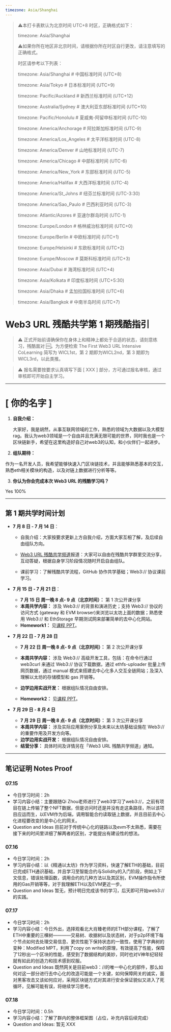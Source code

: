 ```yaml
---
timezone: Asia/Shanghai
---
```


> ⚠️本打卡表默认为北京时间 UTC+8 时区，正确格式如下：
>
> timezone: Asia/Shanghai
>
> ⚠️如果你所在地区非北京时间，请根据你所在时区自行更改，请注意填写的正确格式。
>
> 时区请参考以下列表：
>
> timezone: Asia/Shanghai # 中国标准时间 (UTC+8)
>
> timezone: Asia/Tokyo # 日本标准时间 (UTC+9)
>
> timezone: Pacific/Auckland # 新西兰标准时间 (UTC+12)
>
> timezone: Australia/Sydney # 澳大利亚东部标准时间 (UTC+10)
>
> timezone: Pacific/Honolulu # 夏威夷-阿留申标准时间 (UTC-10)
>
> timezone: America/Anchorage # 阿拉斯加标准时间 (UTC-9)
>
> timezone: America/Los_Angeles # 太平洋标准时间 (UTC-8)
>
> timezone: America/Denver # 山地标准时间 (UTC-7)
>
> timezone: America/Chicago # 中部标准时间 (UTC-6)
>
> timezone: America/New_York # 东部标准时间 (UTC-5)
>
> timezone: America/Halifax # 大西洋标准时间 (UTC-4)
>
> timezone: America/St_Johns # 纽芬兰标准时间 (UTC-3:30)
>
> timezone: America/Sao_Paulo # 巴西利亚时间 (UTC-3)
>
> timezone: Atlantic/Azores # 亚速尔群岛时间 (UTC-1)
>
> timezone: Europe/London # 格林威治标准时间 (UTC+0)
>
> timezone: Europe/Berlin # 中欧标准时间 (UTC+1)
>
> timezone: Europe/Helsinki # 东欧标准时间 (UTC+2)
>
> timezone: Europe/Moscow # 莫斯科标准时间 (UTC+3)
>
> timezone: Asia/Dubai # 海湾标准时间 (UTC+4)
>
> timezone: Asia/Kolkata # 印度标准时间 (UTC+5:30)
>
> timezone: Asia/Dhaka # 孟加拉国标准时间 (UTC+6)
>
> timezone: Asia/Bangkok # 中南半岛时间 (UTC+7)
>



# Web3 URL 残酷共学第 1 期残酷指引

> ⚠️ 正式开始前请确保你在身体上和精神上都处于合适的状态，请刻意练习，残酷面对 🆒。为方便检索 The First Web3 URL Intensive CoLearning 简写为 WICL1st，第 2 期即为WICL2nd，第 3 期即为 WICL3rd，以此类推。

> ⚠️ 报名需要按要求认真填写下面 [ XXX ] 部分，方可通过报名审核，通过审核即可开始自主学习。

---

# [ 你的名字 ]

1. **自我介绍：**

   大家好，我是胡然，从事互联网领域的工作，熟悉的领域为大数据以及大模型rag。我认为web3领域是一个自由并且充满无限可能的世界，同时我也是一个区块链新手，希望在这里构造好自己对web3的认知，和小伙伴们一起进步。

2. **组队期待：**

  作为一名开发人员，我希望能够快速入门区块链技术，并且能够熟悉基本的交互，熟悉eth相关模块的构造，以及对链上数据进行分析等等。

3. **你认为你会完成本次 Web3 URL 的残酷学习吗？**

  Yes 100%

---

## 第 1 期共学时间计划

- **7 月 8 日 - 7 月 14 日**：

  - 自我介绍：大家按要求更新上方自我介绍，方面大家互相了解，及后续自由组队方向。

  -  [Web3 URL 残酷共学频道](https://t.me/LXDAO/8748)报道：大家可以自由在残酷共学群里交流分享，互动答疑，根据自身学习阶段情况随时开启自由组队。

  - 课前学习：了解残酷共学流程，GitHub 协作共学基础；Web3:// 协议课前学习。

- **7 月 15 日 - 7 月 21 日**：

  - **7 月 15 日 周一晚 8 点- 9 点（北京时间）：** 第 1 次公开课分享
  - **本周共学内容：** 涉及 Web3://  的背景和演进历史；支持 Web3://  协议的访问方式 (gateway 和 EVM browser)来浏览以太坊上面的数据；熟悉使用 Web3://  和 EthStorage 早期测试网来部署简单的去中心化网站。
  - **Homework1：** 见[课程 PPT](https://docs.google.com/presentation/d/1egJUKJrjC9wjkmOF9sLBkTSwHpd6hl8FXkWehPW7kFk/edit#slide=id.g1754f50a55c_0_11)。

- **7 月 22 日 - 7 月 28 日**
  - **7 月 22 日 周一晚 8 点- 9 点（北京时间）：** 第 2 次公开课分享

  - **本周共学内容：** 涉及 Web3://  高级开发工具，包括：在命令行通过 web3curl 来通过 Web3://  协议下载数据，通过 ethfs-uploader 批量上传网页数据，通过 manual 模式来搭建去中心化多人交互全链网站；及深入理解以太坊的存储模型和 gas 开销等。
  - **边学边用实战开发：** 根据组队情况自由安排。
  - **Homework2：** 见[课程 PPT](https://docs.google.com/presentation/d/1egJUKJrjC9wjkmOF9sLBkTSwHpd6hl8FXkWehPW7kFk/edit#slide=id.g1754f50a55c_0_11)。

- **7 月 29 日 - 8 月 4 日**
  - **7 月 29 日 周一晚 8 点- 9 点（北京时间）：** 第 3 次公开课分享
  - **本周共学内容：** 涉及实际应用案例分享及未来以太坊基础设施在 Web3://  的重要作用及开发方向等。
  - **边学边用实战开发：** 根据组队情况自由安排。
  - **结营分享：** 具体时间及详情另在「Web3 URL 残酷共学频道」通知。

---

## 笔记证明 Notes Proof
<!-- Content_START --> 
### 07.15
- 今日学习时间：2h
- 学习内容小结：主要跟随Qi Zhou老师进行了web3学习了web3://，之前有项目在链上传输了整个NFT数据，但是访问时还是并没有走这条路径，所以该项目应运而生，以EVM作为后端，调用智能合约读取链上数据，并且目前去中心化进程要改变的是中心化的网关。
- Question and Ideas 目前对于传统中心化的链路以及evm不太熟悉，需要在接下来的时间里详细了解两者的区别，才能提出有建设性的想法。

### 07.16
- 今日学习时间：2h
- 学习内容小结：以《精通以太坊》作为学习资料，快速了解ETH的基础，目前已完成ETH通识基础，并且学习至智能合约与Solidity的入门阶段，例如上下文信息，错误处理函数，调用合约的几种方法以及其区别，EVM操作指令所使用的Gas开销等等，对于我理解ETH以及EVM更近一步。
- Question and Ideas 暂无，预计明日完成该书的学习，后天即可开始web3://的实践。

### 07.17
- 今日学习时间：2h
- 学习内容小结：今日外出，选择观看北大肖臻老师的ETH部分课程，了解了ETH中重要的三棵树————交易树、收据树以及状态树，对于p2p环境下每个节点如何去处理交易信息、更优性能下保持状态的一致性，使用了字典树的变种：Modified MPT，利用了copy on write的原理，有效提高了性能，保障了12秒出一个区块的性能，感受到了数据结构的美妙，同时也对V神年纪轻轻就有如此的创造力和技术感到叹服。
- Question and Ideas 既然网关是目前web3：//的唯一中心化的部件，那么如何对这一部分进行去中心化的改造可能是一个关键，如何保障网关的诚实，面对黑客攻击又该如何应对，采用区块链方式对其进行安全保证貌似又进入了死循环，见解可能有误，将继续学习思考。
### 07.18
- 今日学习时间：0.5h
- 学习内容小结：了解了群内的整体框架图（占位，补充内容后续完成）
- Question and Ideas: 暂无
XXX
<!-- Content_END -->
